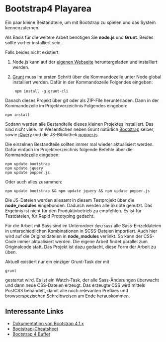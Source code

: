 # Bootstrap4 Playarea

Ein paar kleine Bestandteile, um mit Bootstrap zu spielen und das System kennenzulernen.

Als Basis für die weitere Arbeit benötigen Sie **node.js** und **Grunt**. Beides sollte vorher installiert sein.

Falls beides nicht existiert:

1. Node.js kann auf der [eigenen Webseite](https://nodejs.org/en/) heruntergeladen und installiert werden.
2. [Grunt](https://gruntjs.com/) muss im ersten Schritt über die Kommandozeile unter Node global installiert werden. Dafür in der Kommandozeile Folgendes eingeben:

        npm install -g grunt-cli


Danach dieses Projekt über git oder als ZIP-File herunterladen. Dann in der Kommandozeile im Projektverzeichnis Folgendes eingeben:

    npm install

Sodann werden alle Bestandteile dieses kleinen Projektes installiert. Das sind nicht viele. Im Wesentlichen neben Grunt natürlich [Bootstrap](http://getbootstrap.com) selber, sowie [jQuery](https://jquery.com/) und die JS-Bibliothek [popper.js](https://popper.js.org/).

Die einzelnen Bestandteile sollten immer mal wieder aktualisiert werden. Dafür einfach im Projektverzeichnis folgende Befehle über die Kommandozeile eingeben:

    npm update bootstrap
    npm update jquery
    npm update popper.js

Oder auch alles zusammen:

    npm update bootstrap && npm update jquery && npm update popper.js

Die JS-Dateien werden allesamt in diesem Testprojekt über die **node_modules** eingebunden. Dadurch werden alle Skripte genutzt. Das Ergebnis ist nicht für den Produktivbetrieb zu empfehlen. Es ist für Testdateien, für Rapid Prototyping gedacht.

Für die Arbeit mit Sass sind im Unterordner `dev/sass` alle Sass-Einzeldateien in unterschiedlichen Kombinationen in SCSS-Dateien importiert. Auch hier wird auf die Originaldateien in  **node_modules** verlinkt. So kann der CSS-Code immer aktualisiert werden. Die eigene Arbeit findet parallel zum Originalcode statt.
Das Projekt ist dazu gedacht, diese Form der Arbeit zu üben.

Aktuell existiert nur ein einziger Grunt-Task der mit

    grunt

gestartet wird. Es ist ein Watch-Task, der alle Sass-Änderungen überwacht und dann neue CSS-Dateien erzeugt. Das erzeugte CSS wird mittels PostCSS behandelt, damit alle noch relevanten Prefixes und browserspezischen Schreibweisen am Ende herauskommen.

## Interessante Links

- [Dokumentation von Bootstrap 4.1.x](http://getbootstrap.com/docs/4.1/getting-started/introduction/)
- [Bootstrap-Cheatsheet](https://hackerthemes.com/bootstrap-cheatsheet/)
- [Bootstrap 4 Buffet](https://hackerthemes.com/bootstrap-buffet/)
